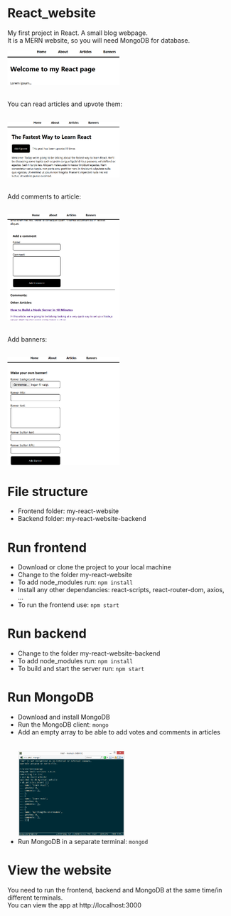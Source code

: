 # React_website
My first project in React. A small blog webpage.
<br />It is a MERN website, so you will need MongoDB for database.

<div><img src="screenshots/home_screen.png" alt="ScreenShot" style="width:50%;"></div>

<br />You can read articles and upvote them:<br /><br />
<div><img src="screenshots/article_screen.png" alt="ScreenShot" style="width:50%;"></div>

<br />Add comments to article:<br /><br />
<div><img src="screenshots/comment_screen.png" alt="ScreenShot" style="width:50%;"></div>

<br />Add banners:<br /><br />
<div><img src="screenshots/banner_screen.png" alt="ScreenShot" style="width:50%;"></div>

# File structure
<ul>
    <li>Frontend folder: my-react-website</li>
    <li>Backend folder: my-react-website-backend</li>
</ul>

# Run frontend
<ul>
    <li>Download or clone the project to your local machine</li>
    <li>Change to the folder my-react-website</li>
    <li>To add node_modules run: <code>npm install</code></li>
    <li>Install any other dependancies: react-scripts, react-router-dom, axios, ...</li>
    <li>To run the frontend use: <code>npm start</code></li>
</ul>

# Run backend
<ul>
    <li>Change to the folder my-react-website-backend</li>
    <li>To add node_modules run: <code>npm install</code></li>
    <li>To build and start the server run: <code>npm start</code></li>
</ul>

# Run MongoDB
<ul>
    <li>Download and install MongoDB</li>
    <li>Run the MongoDB client: <code>mongo</code></li>
    <li>Add an empty array to be able to add votes and comments in articles</li>
    <br /><br /><div><img src="screenshots/mongo_screen.png" alt="ScreenShot" style="width:50%;"></div>
    <li>Run MongoDB in a separate terminal: <code>mongod</code></li>
</ul>

# View the website
You need to run the frontend, backend and MongoDB at the same time/in different terminals. 
<br />You can view the app at http://localhost:3000
